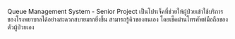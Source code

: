 Queue Management System - Senior Project
เป็นโปรเจ็คที่ช่วยให้ผู้ป่วยเข้าใช้บริการของโรงพยาบาลได้อย่างสะดวกสบายมากยิ่งขึ้น สามารถรู้คิวของตนเอง โดยเช็คผ่านโทรศัพท์มือถือของตัวผู้ป่วยเอง 
